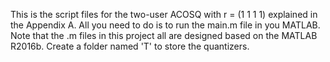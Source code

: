 This is the script files for the two-user ACOSQ with r = (1 1 1 1) explained in the Appendix A. All you need to do is to run the main.m file in you MATLAB. Note that the .m files in this project all are designed based on the MATLAB R2016b. Create a folder named 'T' to store the quantizers.
